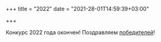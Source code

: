 +++
title = "2022"
date = "2021-28-01T14:59:39+03:00"

+++

Конкурс 2022 года окончен!  Поздравляем [победителей](../winners/2022.pdf)!
